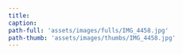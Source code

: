```yaml
---
title:
caption:
path-full: 'assets/images/fulls/IMG_4458.jpg'
path-thumb: 'assets/images/thumbs/IMG_4458.jpg'
---
```

